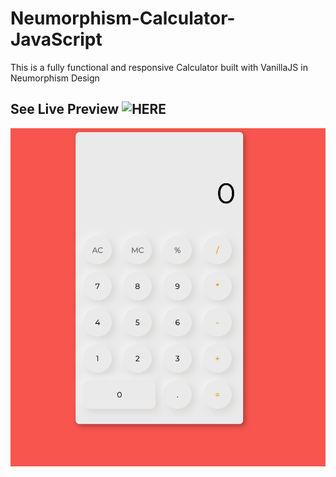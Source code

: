 # Neumorphism-Calculator-JavaScript
This is a fully functional and responsive Calculator built with VanillaJS in Neumorphism Design

## See Live Preview ![HERE](https://kelvinblaze.github.io/Neumorphism-Calculator/)

![Preview of Neumorphism Calculator](preview.png)
